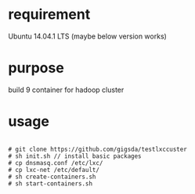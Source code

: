 # requirement
 Ubuntu 14.04.1 LTS (maybe below version works) 


# purpose
build 9 container for hadoop cluster

# usage
````

# git clone https://github.com/gigsda/testlxccuster
# sh init.sh // install basic packages
# cp dnsmasq.conf /etc/lxc/ 
# cp lxc-net /etc/default/ 
# sh create-containers.sh
# sh start-containers.sh

````
